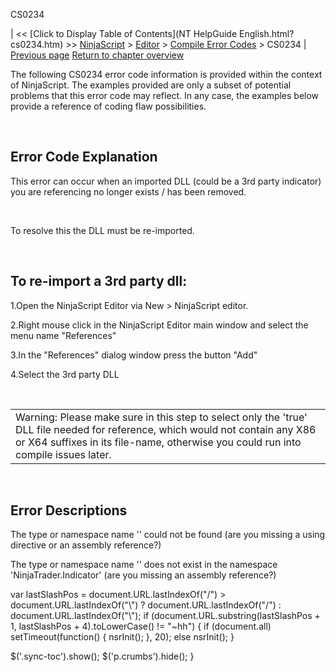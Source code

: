 ﻿










 


CS0234







| &lt;&lt; [Click to Display Table of Contents](NT HelpGuide English.html?cs0234.htm) &gt;&gt;
 [NinjaScript](ninjascript.htm) &gt; [Editor](editor.htm) &gt; [Compile Error Codes](compile_error_codes.htm) &gt;
CS0234 | [Previous page](cs0201.htm)
[Return to chapter overview](compile_error_codes.htm)










The following CS0234 error code information is provided within the context of NinjaScript. The examples provided are only a subset of potential problems that this error code may reflect. In any case, the examples below provide a reference of coding flaw possibilities.


 


Error Code Explanation
----------------------


This error can occur when an imported DLL (could be a 3rd party indicator) you are referencing no longer exists / has been removed.


 


To resolve this the DLL must be re-imported. 


 


To re-import a 3rd party dll:
-----------------------------


1.Open the NinjaScript Editor via New &gt; NinjaScript editor.

2.Right mouse click in the NinjaScript Editor main window and select the menu name "References"

3.In the "References" dialog window press the button "Add"

4.Select the 3rd party DLL

 




|  |
| --- |
| Warning: Please make sure in this step to select only the 'true' DLL file needed for reference, which would not contain any X86 or X64 suffixes in its file-name, otherwise you could run into compile issues later. |



 


Error Descriptions
------------------


The type or namespace name '<name>' could not be found (are you missing a using directive or an assembly reference?)


The type or namespace name '<name>' does not exist in the namespace 'NinjaTrader.Indicator' (are you missing an assembly reference?)





 
 var lastSlashPos = document.URL.lastIndexOf("/") &gt; document.URL.lastIndexOf("\\") ? document.URL.lastIndexOf("/") : document.URL.lastIndexOf("\\");
 if (document.URL.substring(lastSlashPos + 1, lastSlashPos + 4).toLowerCase() != "~hh") {
 if (document.all) setTimeout(function() {
 nsrInit();
 }, 20);
 else nsrInit();
 }
 
 
 $('.sync-toc').show();
 $('p.crumbs').hide();
 }
 
 
 



</name></name>